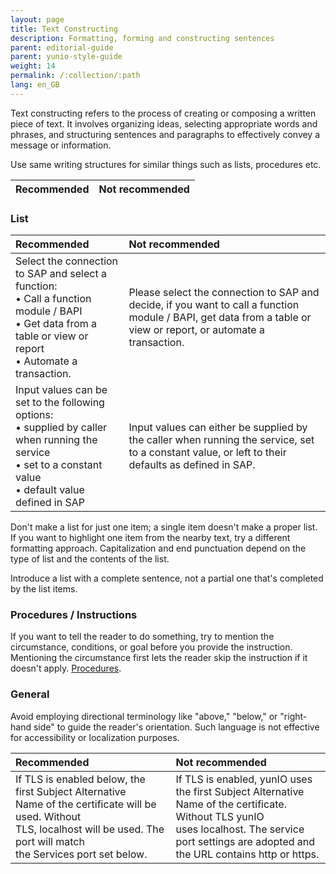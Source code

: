 ```yaml
---
layout: page
title: Text Constructing
description: Formatting, forming and constructing sentences
parent: editorial-guide
parent: yunio-style-guide
weight: 14
permalink: /:collection/:path
lang: en_GB
---
```

Text constructing refers to the process of creating or composing a written piece of text. It involves organizing ideas, selecting appropriate words and phrases, and structuring sentences and paragraphs to effectively convey a message or information.

Use same writing structures for similar things such as lists, procedures etc.

| Recommended | Not recommended | 
| :------ |:--- |



### List

| Recommended | Not recommended | 
| :------ |:--- |
|Select the connection to SAP and select a function:<br> &bull; Call a function module / BAPI<br> &bull; Get data from a table or view or report <br> &bull; Automate a transaction. <br> | Please select the connection to SAP and decide, if you want to call a function module / BAPI, get data from a table or view or report, or automate a transaction.|
|Input values can be set to the following options:<br> &bull; supplied by caller when running the service <br> &bull; set to a constant value <br> &bull; default value defined in SAP | Input values can either be supplied by the caller when running the service, set to a constant value, or left to their defaults as defined in SAP.|

Don't make a list for just one item; a single item doesn't make a proper list. If you want to highlight one item from the nearby text, try a different formatting approach.
Capitalization and end punctuation depend on the type of list and the contents of the list.

Introduce a list with a complete sentence, not a partial one that's completed by the list items.


### Procedures / Instructions

If you want to tell the reader to do something, try to mention the circumstance, conditions, or goal before you provide the instruction. Mentioning the circumstance first lets the reader skip the instruction if it doesn't apply. 
[Procedures](https://developers.google.com/style/procedures#summary-of-guidelines-for-writing-procedures).

### General

Avoid employing directional terminology like "above," "below," or "right-hand side" to guide the reader's orientation. Such language is not effective for accessibility or localization purposes.

| Recommended | Not recommended | 
| :------ |:--- |
|If TLS is enabled below, the first Subject Alternative Name of the certificate will be used. Without TLS, localhost will be used. The port will match the Services port set below.|If TLS is enabled, yunIO uses the first Subject Alternative Name of the certificate. Without TLS yunIO uses localhost. The service port settings are adopted and the URL contains http or https.|